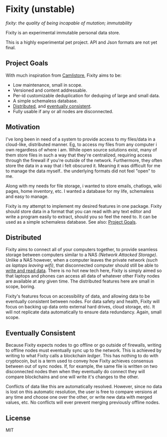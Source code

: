 
# Fixity (unstable)

_fixity: the quality of being incapable of mutation; immutability_

Fixity is an experimental immutable personal data store.

This is a highly experimental pet project. API and Json formats are not
yet final.

## Project Goals

With much inspiration from [Camlistore](https://camlistore.org),
Fixity aims to be:

- Low maintenance, small in scope.
- Versioned and content addressable.
- Per-id customizable deduplication for deduping of large and small data.
- A simple schemaless database.
- [Distributed](#distributed), and [eventually consistent](#eventually-consistent).
- Fully usable if any or all nodes are disconnected.


## Motivation

I've long been in need of a system to provide access to my files/data
in a cloud-like, distributed manner. Eg, to access my files from
any computer i own regardless of where i am. While open source
solutions exist, many of them store files in such a way that
they're centralized, requiring access through the firewall if you're
outside of the network.
Furthermore, they often store the data in a way that i felt obscured it.
Meaning it was difficult for me to manage the data myself.. the underlying
formats did not feel "open" to me.

Along with my needs for file storage, i wanted to store emails, chatlogs,
wiki pages, home inventory, etc. I wanted a database for my life, schemaless
and easy to manage.

Fixity is my attempt to implement my desired features in one package.
Fixity should store data in a format that you can read with any
text editor and write a program easily to extract, should you so feel the
need to. It can be used as a simple schemaless database. See also:
[Project Goals](#project-goals).


## Distributed

Fixity aims to connect all of your computers together, to provide
seamless storage between computers similar to a NAS
*(Network Attacked Storage)*. Unlike a NAS however, when a computer
leaves the private network *(such as laptops leaving wifi)*,
that disconnected computer should still be able to [write and read
data](#eventually-consistent). There is no hot new tech here,
Fixity is simply aimed so that laptops and phones can access all
data of whatever other Fixity nodes are available at any given time.
The distributed features here are small in scope, boring.

Fixity's features focus on accessibility of data, and allowing data to be
eventually consistent between nodes.
For data safety and health, Fixity will focus on backing up data onto
external hard drives, cloud storage, etc. It will not replicate data
automatically to ensure data redundancy. Again, small scope.


## Eventually Consistent

Because Fixity expects nodes to go offline or go outside of firewalls,
writing to offline nodes must eventually sync up to the network. This
is achieved by writing to what Fixity calls a blockchain *ledger*. This
has nothing to do with cryptocoin, but is a term used to convey how
Fixity achieves consensus between out of sync nodes. If, for example,
the same file is written on two disconnected nodes then when they eventually
do connect they will compare blockchains and one will write it's changes to
the other.

Conflicts of data like this are automatically resolved. However, since no
data is lost on this automatic resolution, the user is free to compare
versions at any time and choose one over the other, or write new data with
merged values, etc. No conflicts will ever prevent merging previously
offline nodes.


## License

MIT
